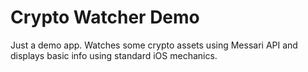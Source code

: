 # Crypto Watcher Demo

Just a demo app. Watches some crypto assets using Messari API and displays basic info using standard iOS mechanics.
